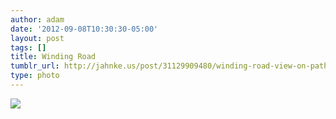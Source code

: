 ```yaml
---
author: adam
date: '2012-09-08T10:30:30-05:00'
layout: post
tags: []
title: Winding Road
tumblr_url: http://jahnke.us/post/31129909480/winding-road-view-on-path
type: photo
---
```


![](http://24.media.tumblr.com/tumblr_ma1huvhqpI1qga9s2o1_1280.jpg)
